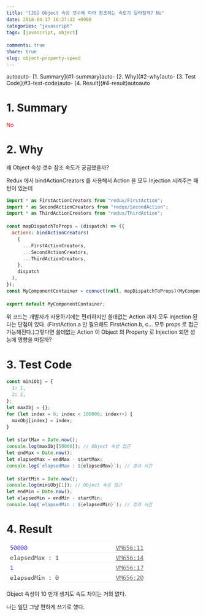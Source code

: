 ```yaml
---
title: "[JS] Object 속성 갯수에 따라 참조하는 속도가 달라질까? No"
date: 2018-04-17 16:27:32 +0900
categories: "javascript"
tags: [javascript, object]

comments: true
share: true
slug: object-property-speed
---
```


<!-- TOC -->autoauto- [1. Summary](#1-summary)auto- [2. Why](#2-why)auto- [3. Test Code](#3-test-code)auto- [4. Result](#4-result)autoauto<!-- /TOC -->

# 1. Summary

<span style="color: red">No</span>

# 2. Why

왜 Object 속성 갯수 참조 속도가 궁금했을까?

Redux 에서 bindActionCreators 를 사용해서 Action 을 모두 Injection 시켜주는 패턴이 있는데

```js
import * as FirstActionCreators from "redux/FirstAction";
import * as SecondActionCreators from "redux/SecondAction";
import * as ThirdActionCreators from "redux/ThirdAction";

const mapDispatchToProps = (dispatch) => ({
  actions: bindActionCreators(
    {
      ...FirstActionCreators,
      ...SecondActionCreators,
      ...ThirdActionCreators,
    },
    dispatch
  ),
});
const MyComponentContainer = connect(null, mapDispatchToProps)(MyComponent);

export default MyComponentContainer;
```

위 코드는 개발자가 사용하기에는 편리하지만 쓸데없는 Action 까지 모두 Injection 된다는 단점이 있다. (FirstAction.a 만 필요해도 FirstAction.b, c... 모두 props 로 접근 가능해진다.)그렇다면 쓸데없는 Action 이 Object 의 Property 로 Injection 되면 성능에 영향을 미칠까?

# 3. Test Code

```js
const miniObj = {
  1: 1,
  2: 2,
};
let maxObj = {};
for (let index = 0; index < 100000; index++) {
  maxObj[index] = index;
}

let startMax = Date.now();
console.log(maxObj[50000]); // Object 속성 접근
let endMax = Date.now();
let elapsedMax = endMax - startMax;
console.log(`elapsedMax : ${elapsedMax}`); // 경과 시간

let startMin = Date.now();
console.log(miniObj[1]); // Object 속성 접근
let endMin = Date.now();
let elapsedMin = endMin - startMin;
console.log(`elapsedMin : ${elapsedMin}`); // 경과 시간
```

# 4. Result

![object_property_speed.png](/images/object_property_speed.png)

Object 속성이 10 만개 생겨도 속도 차이는 거의 없다.

나는 일단 그냥 편하게 쓰기로 했다.

